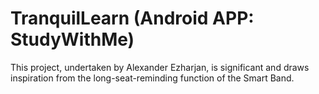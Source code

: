 # TranquilLearn (Android APP: StudyWithMe)

This project, undertaken by Alexander Ezharjan, is significant and draws inspiration from the long-seat-reminding function of the Smart Band.
